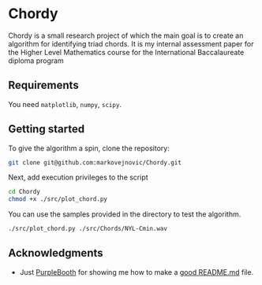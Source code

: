 # Chordy

Chordy is a small research project of which the main goal is to create an 
algorithm for identifying triad chords. It is my internal assessment paper for 
the Higher Level Mathematics course for the International Baccalaureate diploma
program

## Requirements

You need `matplotlib`, `numpy`, `scipy`.

## Getting started

To give the algorithm a spin, clone the repository:
```bash
git clone git@github.com:markovejnovic/Chordy.git
```
Next, add execution privileges to the script
```bash
cd Chordy
chmod +x ./src/plot_chord.py
```

You can use the samples provided in the directory to test the algorithm.
```bash
./src/plot_chord.py ./src/Chords/NYL-Cmin.wav
```

## Acknowledgments

* Just [PurpleBooth](https://github.com/PurpleBooth) for showing me how to make a [good README.md](https://gist.github.com/PurpleBooth/109311bb0361f32d87a2) file.


